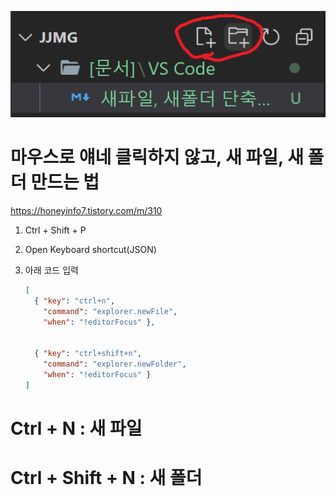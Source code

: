 ![image-20220131004231174](README.assets/image-20220131004231174-16435573524911.png)

# 마우스로 얘네 클릭하지 않고, 새 파일, 새 폴더 만드는 법

https://honeyinfo7.tistory.com/m/310

1. Ctrl + Shift + P

2. Open Keyboard shortcut(JSON)

3. 아래 코드 입력

   ```json
   [
     { "key": "ctrl+n",
       "command": "explorer.newFile",
       "when": "!editorFocus" },
   
   
     { "key": "ctrl+shift+n",
       "command": "explorer.newFolder",
       "when": "!editorFocus" }
   ]
   ```

# Ctrl + N : 새 파일

# Ctrl + Shift + N : 새 폴더

